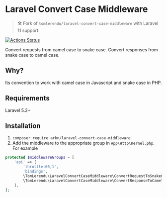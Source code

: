 Laravel Convert Case Middleware
===============================

> 🛠️ Fork of `tomlerendu/laravel-convert-case-middleware` with Laravel 11 support.

[![Actions Status](https://github.com/tomlerendu/laravel-convert-case-middleware/workflows/Tests/badge.svg)](https://github.com/tomlerendu/laravel-convert-case-middleware/actions)

Convert requests from camel case to snake case. Convert responses from snake case to camel case.

Why?
----

Its convention to work with camel case in Javascript and snake case in PHP.

Requirements
------------

Laravel 5.2+

Installation
------------

1. `composer require arkn/laravel-convert-case-middleware`
2. Add the middleware to the appropriate group in `App\Http\Kernel.php`. For example

```php
protected $middlewareGroups = [
    'api' => [
        'throttle:60,1',
        'bindings',
        \TomLerendu\LaravelConvertCaseMiddleware\ConvertRequestToSnakeCase::class,
        \TomLerendu\LaravelConvertCaseMiddleware\ConvertResponseToCamelCase::class,
    ],
];
```
